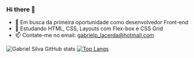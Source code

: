 ### Hi there 👋

- 🔭 Em busca da primeira oportunidade como desenvolvedor Front-end
- 🌱 Estudando HTML, CSS, Layouts com Flex-box e CSS Grid
- 📫 Contate-me no email: gabrielp_lacerda@hotmail.com

![Gabriel Silva GitHub stats](https://github-readme-stats.vercel.app/api?username=Gabriel-silva-lacerda&show_icons=true&theme=onedark)
[![Top Langs](https://github-readme-stats.vercel.app/api/top-langs/?username=Gabriel-silva-lacerda&layout=compact)](https://github.com/Gabriel-silva-lacerda/github-readme-stats)
